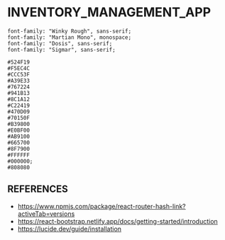 # INVENTORY_MANAGEMENT_APP

```
font-family: "Winky Rough", sans-serif;
font-family: "Martian Mono", monospace;
font-family: "Dosis", sans-serif;
font-family: "Sigmar", sans-serif;
```
```
#524F19
#F5EC4C
#CCC53F
#A39E33
#767224
#941B13
#8C1A12
#C22419
#470D09
#70150F
#B39800
#E0BF00
#AB9100
#665700
#8F7900
#FFFFFF
#000000;
#808080
```
## REFERENCES

- https://www.npmjs.com/package/react-router-hash-link?activeTab=versions
- https://react-bootstrap.netlify.app/docs/getting-started/introduction
- https://lucide.dev/guide/installation
